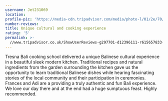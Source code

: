 ```yaml
---
username: Jet231069
location:
profile-pic: 'https://media-cdn.tripadvisor.com/media/photo-l/01/2e/70/a0/avatar071.jpg'
number-reviews:
title: Unique cultural and cooking experience
rating: '5'
permalink: >-
  //www.tripadvisor.co.uk/ShowUserReviews-g297701-d12396111-r615657833-Tresna_Bali_Cooking_School-Ubud_Gianyar_Bali.html
---
```


Tresna Bali cooking school delivered a unique Balinese cultural experience in a beautiful sleek modern kitchen. Traditional recipes and natural ingredients from the garden surrounding the kitchen gave us the opportunity to learn traditional Balinese dishes while hearing fascinating stories of the local community and their participation in ceremonies. Frances and Adi are a providing a truly authentic and fun Bali experience. We love our day there and at the end had a huge sumptuous feast. Highly recommended.